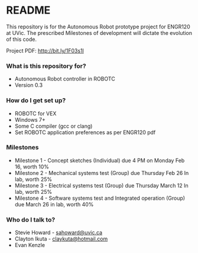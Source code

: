 # README #

This repository is for the Autonomous Robot prototype project for ENGR120 at UVic.  The prescribed Milestones of development will dictate the evolution of this code.

Project PDF:  http://bit.ly/1F03s1l

### What is this repository for? ###

* Autonomous Robot controller in ROBOTC 
* Version 0.3


### How do I get set up? ###

* ROBOTC for VEX
* Windows 7+
* Some C compiler (gcc or clang)
* Set ROBOTC application preferences as per ENGR120 pdf


### Milestones ###

* Milestone 1 - Concept sketches (Individual) due 4 PM on Monday Feb 16, worth 10%
* Milestone 2 - Mechanical systems test (Group) due Thursday Feb 26 In lab, worth 25%
* Milestone 3 - Electrical systems test (Group) due Thursday March 12 In lab, worth 25%
* Milestone 4 - Software systems test and Integrated operation (Group) due March 26 in lab, worth 40%



### Who do I talk to? ###

* Stevie Howard - sahoward@uvic.ca
* Clayton Ikuta - claykuta@hotmail.com
* Evan Kenzle